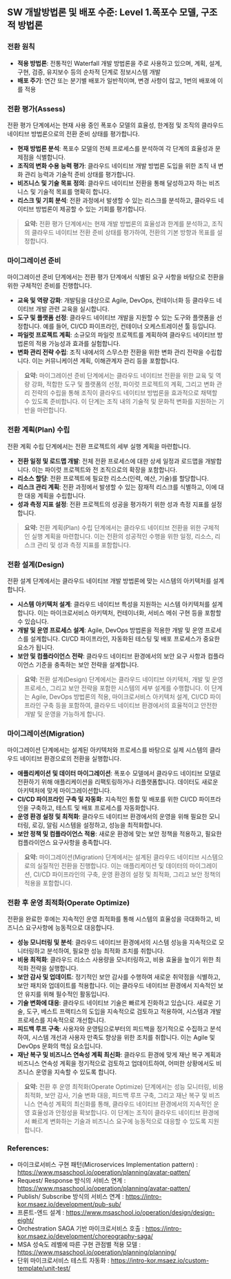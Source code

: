 ## SW 개발방법론 및 배포 수준: Level 1.폭포수 모델, 구조적 방법론

### 전환 원칙
- **적용 방법론**: 전통적인 Waterfall 개발 방법론을 주로 사용하고 있으며, 계획, 설계, 구현, 검증, 유지보수 등의 순차적 단계로 정보시스템 개발
- **배포 주기**: 연간 또는 분기별 배포가 일반적이며, 변경 사항이 많고, 1번의 배포에 이를 적용

### 전환 평가(Assess)
전환 평가 단계에서는 현재 사용 중인 폭포수 모델의 효율성, 한계점 및 조직의 클라우드 네이티브 방법론으로의 전환 준비 상태를 평가합니다.
- **현재 방법론 분석**: 폭포수 모델의 전체 프로세스를 분석하여 각 단계의 효율성과 문제점을 식별합니다.
- **조직의 변화 수용 능력 평가**: 클라우드 네이티브 개발 방법론 도입을 위한 조직 내 변화 관리 능력과 기술적 준비 상태를 평가합니다.
- **비즈니스 및 기술 목표 정의**: 클라우드 네이티브 전환을 통해 달성하고자 하는 비즈니스 및 기술적 목표를 명확히 합니다.
- **리스크 및 기회 분석**: 전환 과정에서 발생할 수 있는 리스크를 분석하고, 클라우드 네이티브 방법론이 제공할 수 있는 기회를 평가합니다.

> **요약:** 전환 평가 단계에서는 현재 개발 방법론의 효율성과 한계를 분석하고, 조직의 클라우드 네이티브 전환 준비 상태를 평가하여, 전환의 기본 방향과 목표를 설정합니다.

### 마이그레이션 준비
마이그레이션 준비 단계에서는 전환 평가 단계에서 식별된 요구 사항을 바탕으로 전환을 위한 구체적인 준비를 진행합니다.
- **교육 및 역량 강화**: 개발팀을 대상으로 Agile, DevOps, 컨테이너화 등 클라우드 네이티브 개발 관련 교육을 실시합니다.
- **도구 및 플랫폼 선정**: 클라우드 네이티브 개발을 지원할 수 있는 도구와 플랫폼을 선정합니다. 예를 들어, CI/CD 파이프라인, 컨테이너 오케스트레이션 툴 등입니다.
- **파일럿 프로젝트 계획**: 소규모의 파일럿 프로젝트를 계획하여 클라우드 네이티브 방법론의 적용 가능성과 효과를 실험합니다.
- **변화 관리 전략 수립**: 조직 내에서의 스무스한 전환을 위한 변화 관리 전략을 수립합니다. 이는 커뮤니케이션 계획, 이해관계자 관리 등을 포함합니다.

> **요약:** 마이그레이션 준비 단계에서는 클라우드 네이티브 전환을 위한 교육 및 역량 강화, 적합한 도구 및 플랫폼의 선정, 파이럿 프로젝트의 계획, 그리고 변화 관리 전략의 수립을 통해 조직이 클라우드 네이티브 방법론을 효과적으로 채택할 수 있도록 준비합니다. 이 단계는 조직 내의 기술적 및 문화적 변화를 지원하는 기반을 마련합니다.

### 전환 계획(Plan) 수립
전환 계획 수립 단계에서는 전환 프로젝트의 세부 실행 계획을 마련합니다.
- **전환 일정 및 로드맵 개발**: 전체 전환 프로세스에 대한 상세 일정과 로드맵을 개발합니다. 이는 파이럿 프로젝트와 전 조직으로의 확장을 포함합니다.
- **리소스 할당**: 전환 프로젝트에 필요한 리소스(인력, 예산, 기술)를 할당합니다.
- **리스크 관리 계획**: 전환 과정에서 발생할 수 있는 잠재적 리스크를 식별하고, 이에 대한 대응 계획을 수립합니다.
- **성과 측정 지표 설정**: 전환 프로젝트의 성공을 평가하기 위한 성과 측정 지표를 설정합니다.

> **요약:** 전환 계획(Plan) 수립 단계에서는 클라우드 네이티브 전환을 위한 구체적인 실행 계획을 마련합니다. 이는 전환의 성공적인 수행을 위한 일정, 리소스, 리스크 관리 및 성과 측정 지표를 포함합니다.

### 전환 설계(Design)
전환 설계 단계에서는 클라우드 네이티브 개발 방법론에 맞는 시스템의 아키텍처를 설계합니다.
- **시스템 아키텍처 설계**: 클라우드 네이티브 특성을 지원하는 시스템 아키텍처를 설계합니다. 이는 마이크로서비스 아키텍처, 컨테이너화, 서비스 메쉬 구현 등을 포함할 수 있습니다.
- **개발 및 운영 프로세스 설계**: Agile, DevOps 방법론을 적용한 개발 및 운영 프로세스를 설계합니다. CI/CD 파이프라인, 자동화된 테스팅 및 배포 프로세스가 중요한 요소가 됩니다.
- **보안 및 컴플라이언스 전략**: 클라우드 네이티브 환경에서의 보안 요구 사항과 컴플라이언스 기준을 충족하는 보안 전략을 설계합니다.

> **요약:** 전환 설계(Design) 단계에서는 클라우드 네이티브 아키텍처, 개발 및 운영 프로세스, 그리고 보안 전략을 포함한 시스템의 세부 설계를 수행합니다. 이 단계는 Agile, DevOps 방법론의 적용, 마이크로서비스 아키텍처 설계, CI/CD 파이프라인 구축 등을 포함하여, 클라우드 네이티브 환경에서의 효율적이고 안전한 개발 및 운영을 가능하게 합니다.

### 마이그레이션(Migration)
마이그레이션 단계에서는 설계된 아키텍처와 프로세스를 바탕으로 실제 시스템의 클라우드 네이티브 환경으로의 전환을 실행합니다.
- **애플리케이션 및 데이터 마이그레이션**: 폭포수 모델에서 클라우드 네이티브 모델로 전환하기 위해 애플리케이션을 리팩토링하거나 리플랫폼합니다. 데이터도 새로운 아키텍처에 맞게 마이그레이션합니다.
- **CI/CD 파이프라인 구축 및 자동화**: 지속적인 통합 및 배포를 위한 CI/CD 파이프라인을 구축하고, 테스트 및 배포 프로세스를 자동화합니다.
- **운영 환경 설정 및 최적화**: 클라우드 네이티브 환경에서의 운영을 위해 필요한 모니터링, 로깅, 알림 시스템을 설정하고, 성능을 최적화합니다.
- **보안 정책 및 컴플라이언스 적용**: 새로운 환경에 맞는 보안 정책을 적용하고, 필요한 컴플라이언스 요구사항을 충족합니다.

> **요약:** 마이그레이션(Migration) 단계에서는 설계된 클라우드 네이티브 시스템으로의 실질적인 전환을 진행합니다. 이는 애플리케이션 및 데이터의 마이그레이션, CI/CD 파이프라인의 구축, 운영 환경의 설정 및 최적화, 그리고 보안 정책의 적용을 포함합니다.

### 전환 후 운영 최적화(Operate Optimize)
전환을 완료한 후에는 지속적인 운영 최적화를 통해 시스템의 효율성을 극대화하고, 비즈니스 요구사항에 능동적으로 대응합니다.
- **성능 모니터링 및 분석**: 클라우드 네이티브 환경에서의 시스템 성능을 지속적으로 모니터링하고 분석하여, 필요한 성능 최적화 조치를 취합니다.
- **비용 최적화**: 클라우드 리소스 사용량을 모니터링하고, 비용 효율을 높이기 위한 최적화 전략을 실행합니다.
- **보안 감사 및 업데이트**: 정기적인 보안 감사를 수행하여 새로운 취약점을 식별하고, 보안 패치와 업데이트를 적용합니다. 이는 클라우드 네이티브 환경에서 지속적인 보안 유지를 위해 필수적인 활동입니다.
- **기술 변화에 대응**: 클라우드 네이티브 기술은 빠르게 진화하고 있습니다. 새로운 기술, 도구, 베스트 프랙티스의 도입을 지속적으로 검토하고 적용하여, 시스템과 개발 프로세스를 지속적으로 개선합니다.
- **피드백 루프 구축**: 사용자와 운영팀으로부터의 피드백을 정기적으로 수집하고 분석하여, 시스템 개선과 사용자 만족도 향상을 위한 조치를 취합니다. 이는 Agile 및 DevOps 문화의 핵심 요소입니다.
- **재난 복구 및 비즈니스 연속성 계획 최신화**: 클라우드 환경에 맞게 재난 복구 계획과 비즈니스 연속성 계획을 정기적으로 검토하고 업데이트하여, 어떠한 상황에서도 비즈니스 운영을 지속할 수 있도록 합니다.

> **요약:** 전환 후 운영 최적화(Operate Optimize) 단계에서는 성능 모니터링, 비용 최적화, 보안 감사, 기술 변화 대응, 피드백 루프 구축, 그리고 재난 복구 및 비즈니스 연속성 계획의 최신화를 통해, 클라우드 네이티브 환경에서의 지속적인 운영 효율성과 안정성을 확보합니다. 이 단계는 조직이 클라우드 네이티브 환경에서 빠르게 변화하는 기술과 비즈니스 요구에 능동적으로 대응할 수 있도록 지원합니다.

### References:
- 마이크로서비스 구현 패턴(Microservices Implementation pattern) : <a href="https://www.msaschool.io/operation/planning/avatar-patten/" target="_blank">https://www.msaschool.io/operation/planning/avatar-patten/</a>
- Request/ Response 방식의 서비스 연계 : <a href="https://www.msaschool.io/operation/planning/avatar-patten/" target="_blank">https://www.msaschool.io/operation/planning/avatar-patten/</a>
- Publish/ Subscribe 방식의 서비스 연계 : <a href="https://intro-kor.msaez.io/development/pub-sub/" target="_blank">https://intro-kor.msaez.io/development/pub-sub/</a>
- 프론트-엔드 설계 : <a href="https://www.msaschool.io/operation/design/design-eight/" target="_blank">https://www.msaschool.io/operation/design/design-eight/</a>
- Orchestration SAGA 기반 마이크로서비스 호출 : <a href="https://intro-kor.msaez.io/development/choreography-saga/" target="_blank">https://intro-kor.msaez.io/development/choreography-saga/</a>
- MSA 성숙도 레벨에 따른 구현 관점별 적용 모델 : <a href="https://www.msaschool.io/operation/planning/planning/" target="_blank">https://www.msaschool.io/operation/planning/planning/</a>
- 단위 마이크로서비스 테스트 자동화 : <a href="https://intro-kor.msaez.io/custom-template/unit-test/" target="_blank">https://intro-kor.msaez.io/custom-template/unit-test/</a>



